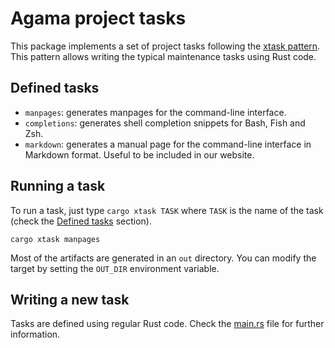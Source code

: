 # Agama project tasks

This package implements a set of project tasks following the [xtask
pattern](https://github.com/matklad/cargo-xtask). This pattern allows writing the typical
maintenance tasks using Rust code.

## Defined tasks

- `manpages`: generates manpages for the command-line interface.
- `completions`: generates shell completion snippets for Bash, Fish and Zsh.
- `markdown`: generates a manual page for the command-line interface in Markdown format. Useful to
  be included in our website.

## Running a task

To run a task, just type `cargo xtask TASK` where `TASK` is the name of the task (check the [Defined
tasks](#defined-tasks) section).

```shell
cargo xtask manpages
```

Most of the artifacts are generated in an `out` directory. You can modify the target by setting the
`OUT_DIR` environment variable.

## Writing a new task

Tasks are defined using regular Rust code. Check the [main.rs](src/main.rs) file for further
information.
